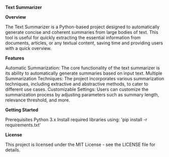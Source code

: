 **Text Summarizer**

**Overview**

The Text Summarizer is a Python-based project designed to automatically generate concise and coherent summaries from large bodies of text. 
This tool is useful for quickly extracting the essential information from documents, articles, or any textual content, saving time and providing users with a quick overview.

**Features**

Automatic Summarization: The core functionality of the text summarizer is its ability to automatically generate summaries based on input text.
Multiple Summarization Techniques: The project incorporates various summarization techniques, including extractive and abstractive methods, to cater to different use cases.
Customizable Settings: Users can customize the summarization process by adjusting parameters such as summary length, relevance threshold, and more.

**Getting Started**

Prerequisites
Python 3.x
Install required libraries using: 'pip install -r requirements.txt'

**License**

This project is licensed under the MIT License - see the LICENSE file for details.
